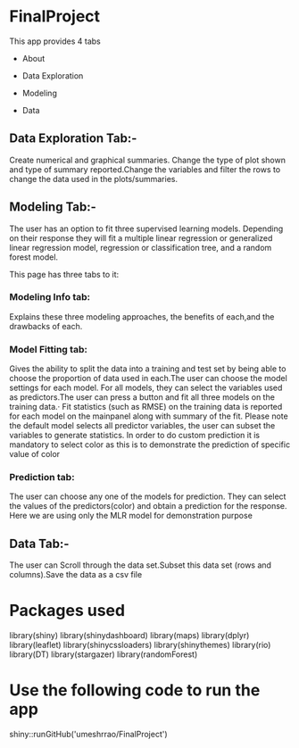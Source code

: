# FinalProject
This app provides 4 tabs

* About

* Data Exploration

* Modeling 

* Data


## Data Exploration Tab:- 

Create numerical and graphical summaries. Change the type of plot shown and type of summary reported.Change the variables and filter the rows to change the data used in the plots/summaries.

## Modeling Tab:-

The user has an option to fit three supervised learning models. Depending on their response they will fit a multiple linear regression or generalized linear regression model, regression or classification tree, and a random forest model. 

This page has three tabs to it:

### Modeling Info tab:

Explains these three modeling approaches, the benefits of each,and the drawbacks of each. 

### Model Fitting tab:

Gives the ability to split the data into a training and test set by being able to choose the proportion of data used in each.The user can choose the model settings for each model. For all models, they can select the variables used as predictors.The user can press a button and fit all three models on the training data.· Fit statistics (such as RMSE) on the training data is reported for each model on the mainpanel along with summary of the fit. Please note the default model selects all predictor variables, the user can subset the variables to generate statistics. In order to do custom prediction it is mandatory to select color as this is to demonstrate the prediction of specific value of color

### Prediction tab:

The user can choose any one of the models for prediction. They can select the values of the predictors(color) and obtain a prediction for the response. Here we are using only the MLR model for demonstration purpose


## Data Tab:- 

The user can Scroll through the data set.Subset this data set (rows and columns).Save the data as a csv file

# Packages used

library(shiny)
library(shinydashboard)
library(maps)
library(dplyr)
library(leaflet)
library(shinycssloaders)
library(shinythemes)
library(rio)
library(DT)
library(stargazer)
library(randomForest)
    
# Use the following code to run the app

shiny::runGitHub('umeshrrao/FinalProject')
